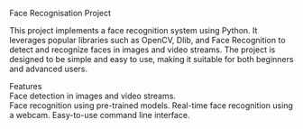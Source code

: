  Face Recognisation Project
 
This project implements a face recognition system using Python. It leverages popular libraries such as OpenCV, Dlib, and Face Recognition to detect and recognize faces in images and video streams. The project is designed to be simple and easy to use, making it suitable for both beginners and advanced users. 
   
Features   
Face detection in images and video streams.  
Face recognition using pre-trained models.
Real-time face recognition using a webcam.
Easy-to-use command line interface.
 
